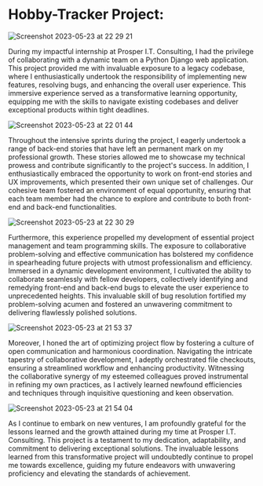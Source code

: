 # Hobby-Tracker Project:


![Screenshot 2023-05-23 at 22 29 21](https://github.com/garretthanberg/Hobby-Tracker/assets/115447682/505f2f1e-e025-42b0-a5c8-509f04ec2a9e)


During my impactful internship at Prosper I.T. Consulting, I had the privilege of collaborating with a dynamic team on a Python Django web application. This project provided me with invaluable exposure to a legacy codebase, where I enthusiastically undertook the responsibility of implementing new features, resolving bugs, and enhancing the overall user experience. This immersive experience served as a transformative learning opportunity, equipping me with the skills to navigate existing codebases and deliver exceptional products within tight deadlines.


![Screenshot 2023-05-23 at 22 01 44](https://github.com/garretthanberg/Hobby-Tracker/assets/115447682/533f15ae-afd5-4fb0-9e32-b0df249f1a27)


Throughout the intensive sprints during the project, I eagerly undertook a range of back-end stories that have left an permanent mark on my professional growth. These stories allowed me to showcase my technical prowess and contribute significantly to the project's success. In addition, I enthusiastically embraced the opportunity to work on front-end stories and UX improvements, which presented their own unique set of challenges. Our cohesive team fostered an environment of equal opportunity, ensuring that each team member had the chance to explore and contribute to both front-end and back-end functionalities.


![Screenshot 2023-05-23 at 22 30 29](https://github.com/garretthanberg/Hobby-Tracker/assets/115447682/38778b79-4a71-4eb3-9af5-f10812c01748)


Furthermore, this experience propelled my development of essential project management and team programming skills. The exposure to collaborative problem-solving and effective communication has bolstered my confidence in spearheading future projects with utmost professionalism and efficiency. Immersed in a dynamic development environment, I cultivated the ability to collaborate seamlessly with fellow developers, collectively identifying and remedying front-end and back-end bugs to elevate the user experience to unprecedented heights. This invaluable skill of bug resolution fortified my problem-solving acumen and fostered an unwavering commitment to delivering flawlessly polished solutions.


![Screenshot 2023-05-23 at 21 53 37](https://github.com/garretthanberg/Hobby-Tracker/assets/115447682/6b0ca91f-9d17-46a9-8744-083f5e1cc30e)


Moreover, I honed the art of optimizing project flow by fostering a culture of open communication and harmonious coordination. Navigating the intricate tapestry of collaborative development, I adeptly orchestrated file checkouts, ensuring a streamlined workflow and enhancing productivity. Witnessing the collaborative synergy of my esteemed colleagues proved instrumental in refining my own practices, as I actively learned newfound efficiencies and techniques through inquisitive questioning and keen observation. 


![Screenshot 2023-05-23 at 21 54 04](https://github.com/garretthanberg/Hobby-Tracker/assets/115447682/f75ab000-7715-49b5-ade0-a7ac0d0554d2)


As I continue to embark on new ventures, I am profoundly grateful for the lessons learned and the growth attained during my time at Prosper I.T. Consulting. This project is a testament to my dedication, adaptability, and commitment to delivering exceptional solutions. The invaluable lessons learned from this transformative project will undoubtedly continue to propel me towards excellence, guiding my future endeavors with unwavering proficiency and elevating the standards of achievement.
